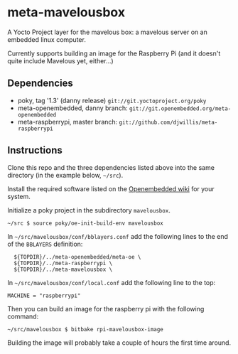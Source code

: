 meta-mavelousbox
================

A Yocto Project layer for the mavelous box: a mavelous server on an embedded linux computer.

Currently supports building an image for the Raspberry Pi (and it doesn't quite include Mavelous yet, either...)

## Dependencies

* poky, tag '1.3' (danny release) `git://git.yoctoproject.org/poky`
* meta-openembedded, danny branch: `git://git.openembedded.org/meta-openembedded`
* meta-raspberrypi, master branch: `git://github.com/djwillis/meta-raspberrypi`


## Instructions

Clone this repo and the three dependencies listed above into the same directory (in the example below, `~/src`).

Install the required software listed on the [Openembedded wiki](http://www.openembedded.org/wiki/Getting_started)
for your system.

Initialize a poky project in the subdirectory `mavelousbox`. 

```
~/src $ source poky/oe-init-build-env mavelousbox
```

In `~/src/mavelousbox/conf/bblayers.conf` add the following lines to the end of the `BBLAYERS` definition:

```
  ${TOPDIR}/../meta-openembedded/meta-oe \
  ${TOPDIR}/../meta-raspberrypi \
  ${TOPDIR}/../meta-mavelousbox \
```

In `~/src/mavelousbox/conf/local.conf` add the following line to the top:

```
MACHINE = "raspberrypi"
```

Then you can build an image for the raspberry pi with the following command:

```
~/src/mavelousbox $ bitbake rpi-mavelousbox-image
```

Building the image will probably take a couple of hours the first time around.
